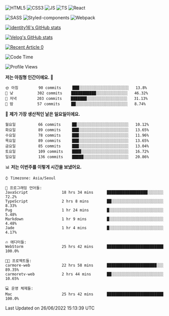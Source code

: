 ![HTML5](https://img.shields.io/badge/html5-E34F26?style=for-the-badge&logo=html5&logoColor=white)
![CSS3](https://img.shields.io/badge/css3-1572B6?style=for-the-badge&logo=css3&logoColor=white)
![JS](https://img.shields.io/badge/javascript-F7DF1E?style=for-the-badge&logo=javascript&logoColor=black)
![TS](https://img.shields.io/badge/typescript-3178C6?style=for-the-badge&logo=typescript&logoColor=white)
![React](https://img.shields.io/badge/react-61DAFB?style=for-the-badge&logo=javascript&logoColor=black)

![SASS](https://img.shields.io/badge/sass-CC6699?style=for-the-badge&logo=sass&logoColor=white)
![Styled-components](https://img.shields.io/badge/styled_components-DB7093?style=for-the-badge&logo=styled-components&logoColor=white)
![Webpack](https://img.shields.io/badge/webpack-8DD6F9?style=for-the-badge&logo=webpack&logoColor=black)

[![identity16's GitHub stats](https://github-readme-stats.vercel.app/api?username=identity16&theme=graywhite&show_icons=true)](https://github.com/anuraghazra/github-readme-stats)

[![Velog's GitHub stats](https://velog-readme-stats.vercel.app/api?name=identity16)](https://velog-readme-stats.vercel.app/api/redirect?name=identity16)

<a target="_blank" href="https://github-readme-medium-recent-article.vercel.app/medium/@identity16/0"><img src="https://github-readme-medium-recent-article.vercel.app/medium/@identity16/0" alt="Recent Article 0"></a>

<!--START_SECTION:waka-->
![Code Time](http://img.shields.io/badge/Code%20Time-0%20secs-blue)

![Profile Views](http://img.shields.io/badge/Profile%20Views-5-blue)

**저는 아침형 인간이에요. 🐤** 

```text
🌞 아침         90 commits     ███░░░░░░░░░░░░░░░░░░░░░░   13.8% 
🌆 낮　         302 commits    ███████████░░░░░░░░░░░░░░   46.32% 
🌃 저녁         203 commits    ███████░░░░░░░░░░░░░░░░░░   31.13% 
🌙 밤　         57 commits     ██░░░░░░░░░░░░░░░░░░░░░░░   8.74%

```
📅 **제가 가장 생산적인 날은 일요일이에요.** 

```text
월요일          66 commits     ██░░░░░░░░░░░░░░░░░░░░░░░   10.12% 
화요일          89 commits     ███░░░░░░░░░░░░░░░░░░░░░░   13.65% 
수요일          78 commits     ███░░░░░░░░░░░░░░░░░░░░░░   11.96% 
목요일          89 commits     ███░░░░░░░░░░░░░░░░░░░░░░   13.65% 
금요일          85 commits     ███░░░░░░░░░░░░░░░░░░░░░░   13.04% 
토요일          109 commits    ████░░░░░░░░░░░░░░░░░░░░░   16.72% 
일요일          136 commits    █████░░░░░░░░░░░░░░░░░░░░   20.86%

```


📊 **저는 이번주를 이렇게 시간을 보냈어요.** 

```text
⌚︎ Timezone: Asia/Seoul

💬 프로그래밍 언어들: 
JavaScript               18 hrs 34 mins      ██████████████████░░░░░░░   72.2% 
TypeScript               2 hrs 8 mins        ██░░░░░░░░░░░░░░░░░░░░░░░   8.33% 
Pug                      1 hr 24 mins        █░░░░░░░░░░░░░░░░░░░░░░░░   5.48% 
Markdown                 1 hr 9 mins         █░░░░░░░░░░░░░░░░░░░░░░░░   4.48% 
Jade                     1 hr 4 mins         █░░░░░░░░░░░░░░░░░░░░░░░░   4.17%

🔥 에디터들: 
WebStorm                 25 hrs 42 mins      █████████████████████████   100.0%

🐱‍💻 프로젝트들: 
carmore-web              22 hrs 58 mins      ██████████████████████░░░   89.35% 
carmoretv-web            2 hrs 44 mins       ██░░░░░░░░░░░░░░░░░░░░░░░   10.65%

💻 운영 체제들: 
Mac                      25 hrs 42 mins      █████████████████████████   100.0%

```


 Last Updated on 26/06/2022 15:13:39 UTC
<!--END_SECTION:waka-->


